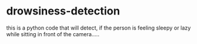 # drowsiness-detection
this is a python code that will detect, if the person is feeling sleepy or lazy while sitting in front of the camera.....
